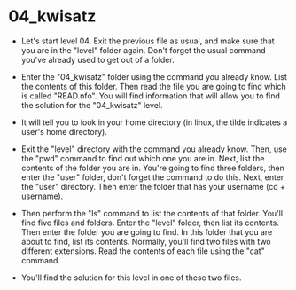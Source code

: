 # 04_kwisatz

- Let's start level 04. Exit the previous file as usual, and make sure that you are in the "level" folder again. Don't forget the usual command you've already used to get out of a folder.

- Enter the "04_kwisatz" folder using the command you already know. List the contents of this folder. Then read the file you are going to find which is called "READ.nfo". You will find information that will allow you to find the solution for the "04_kwisatz" level.

- It will tell you to look in your home directory (in linux, the tilde indicates a user's home directory).

- Exit the "level" directory with the command you already know. Then, use the "pwd" command to find out which one you are in. Next, list the contents of the folder you are in. You're going to find three folders, then enter the "user" folder, don't forget the command to do this. Next, enter the "user" directory. Then enter the folder that has your username (cd + username).

- Then perform the "ls" command to list the contents of that folder. You'll find five files and folders. Enter the "level" folder, then list its contents. Then enter the folder you are going to find. In this folder that you are about to find, list its contents. Normally, you'll find two files with two different extensions. Read the contents of each file using the "cat" command.

- You'll find the solution for this level in one of these two files.
